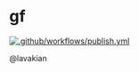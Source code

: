 # gf

[![.github/workflows/publish.yml](https://github.com/jncornett/gf/actions/workflows/publish.yml/badge.svg)](https://github.com/jncornett/gf/actions/workflows/publish.yml)

@lavakian
